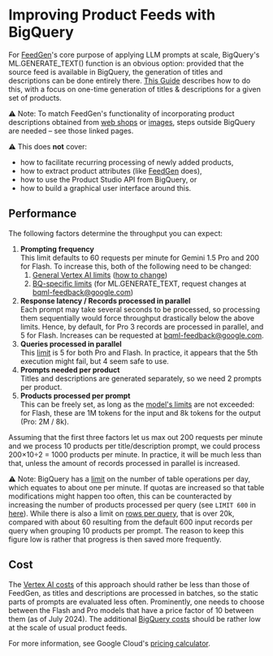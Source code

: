 <!--
Copyright 2023 Google LLC

Licensed under the Apache License, Version 2.0 (the "License");
you may not use this file except in compliance with the License.
You may obtain a copy of the License at

      http://www.apache.org/licenses/LICENSE-2.0

Unless required by applicable law or agreed to in writing, software
distributed under the License is distributed on an "AS IS" BASIS,
WITHOUT WARRANTIES OR CONDITIONS OF ANY KIND, either express or implied.
See the License for the specific language governing permissions and
limitations under the License.
-->

# Improving Product Feeds with BigQuery

For [FeedGen](https://github.com/google-marketing-solutions/feedgen)'s core purpose of applying LLM prompts at scale, BigQuery's ML.GENERATE\_TEXT() function is an obvious option: provided that the source feed is available in BigQuery, the generation of titles and descriptions can be done entirely there. [This Guide](./GUIDE.md) describes how to do this, with a focus on one-time generation of titles & descriptions for a given set of products.

⚠️ Note: To match FeedGen's functionality of incorporating product descriptions obtained from [web shops](./parsed_descriptions.md) or [images](./image_descriptions.md), steps outside BigQuery are needed – see those linked pages.

⚠️ This does **not** cover:
* how to facilitate recurring processing of newly added products,
* how to extract product attributes (like [FeedGen](../README.md) does),
* how to use the Product Studio API from BigQuery, or
* how to build a graphical user interface around this.

## Performance

The following factors determine the throughput you can expect:

1. **Prompting frequency**\
   This limit defaults to 60 requests per minute for Gemini 1.5 Pro and 200 for Flash. To increase this, both of the following need to be changed:
   1. [General Vertex AI limits](https://cloud.google.com/vertex-ai/generative-ai/docs/quotas\#quotas\_by\_region\_and\_model) ([how to change](https://cloud.google.com/docs/quotas/view-manage\#requesting\_higher\_quota))
   1. [BQ-specific limits](https://cloud.google.com/bigquery/quotas\#cloud\_ai\_service\_functions) (for ML.GENERATE\_TEXT, request changes at bqml-feedback@google.com)
1. **Response latency / Records processed in parallel**\
   Each prompt may take several seconds to be processed, so processing them sequentially would force throughput drastically below the above limits. Hence, by default, for Pro 3 records are processed in parallel, and 5 for Flash. Increases can be requested at bqml-feedback@google.com.
1. **Queries processed in parallel**\
   This [limit](https://cloud.google.com/bigquery/quotas\#cloud\_ai\_service\_functions) is 5 for both Pro and Flash. In practice, it appears that the 5th execution might fail, but 4 seem safe to use.
1. **Prompts needed per product**\
   Titles and descriptions are generated separately, so we need 2 prompts per product.
1. **Products processed per prompt**\
   This can be freely set, as long as the [model's limits](https://cloud.google.com/vertex-ai/generative-ai/docs/learn/models\#gemini-1.5-flash) are not exceeded: for Flash, these are 1M tokens for the input and 8k tokens for the output (Pro: 2M / 8k).

Assuming that the first three factors let us max out 200 requests per minute and we process 10 products per title/description prompt, we could process 200×10÷2 \= 1000 products per minute. In practice, it will be much less than that, unless the amount of records processed in parallel is increased.

⚠️ Note: BigQuery has a [limit](https://cloud.google.com/bigquery/quotas\#standard_tables) on the number of table operations per day, which equates to about one per minute. If quotas are increased so that table modifications might happen too often, this can be counteracted by increasing the number of products processed per query (see `LIMIT 600` in [here](generation.sql)). While there is also a limit on [rows per query](https://cloud.google.com/bigquery/quotas#cloud_ai_service_functions), that is over 20k, compared with about 60 resulting from the default 600 input records per query when grouping 10 products per prompt. The reason to keep this figure low is rather that progress is then saved more frequently.

## Cost

The [Vertex AI costs](https://cloud.google.com/vertex-ai/generative-ai/pricing) of this approach should rather be less than those of FeedGen, as titles and descriptions are processed in batches, so the static parts of prompts are evaluated less often. Prominently, one needs to choose between the Flash and Pro models that have a price factor of 10 between them (as of July 2024). The additional [BigQuery costs](https://cloud.google.com/bigquery/pricing) should be rather low at the scale of usual product feeds.

For more information, see Google Cloud's [pricing calculator](https://cloud.google.com/products/calculator?hl=en).
